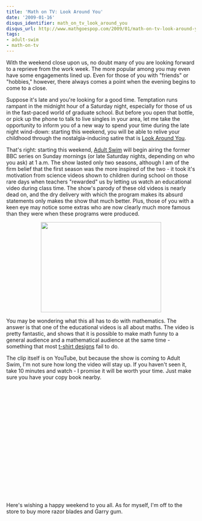 ```yaml
---
title: 'Math on TV: Look Around You'
date: '2009-01-16'
disqus_identifier: math_on_tv_look_around_you
disqus_url: http://www.mathgoespop.com/2009/01/math-on-tv-look-around-you.html
tags:
- adult-swim
- math-on-tv
---
```

With the weekend close upon us, no doubt many of you are looking forward to a reprieve from the work week.  The more popular among you may even have some engagements lined up.  Even for those of you with "friends" or "hobbies," however, there always comes a point when the evening begins to come to a close.

Suppose it's late and you're looking for a good time.   Temptation runs rampant in the midnight hour of a Saturday night, especially for those of us in the fast-paced world of graduate school.  But before you open that bottle, or pick up the phone to talk to live singles in your area, let me take the opportunity to inform you of a new way to spend your time during the late night wind-down: starting this weekend, you will be able to relive your childhood through the nostalgia-inducing satire that is <a href="http://en.wikipedia.org/wiki/Look_around_you">Look Around You</a>.

That's right: starting this weekend, <a href="http://www.adultswim.com/">Adult Swim</a> will begin airing the former BBC series on Sunday mornings (or late Saturday nights, depending on who you ask) at 1 a.m.  The show lasted only two seasons, although I am of the firm belief that the first season was the more inspired of the two - it took it's motivation from science videos shown to children during school on those rare days when teachers "rewarded" us by letting us watch an educational video during class time.  The show's parody of these old videos is nearly dead on, and the dry delivery with which the program makes its absurd statements only makes the show that much better.  Plus, those of you with a keen eye may notice some extras who are now clearly much more famous than they were when these programs were produced.

<a href="http://3.bp.blogspot.com/_fM0L9abY3bo/SXDqVuUiZFI/AAAAAAAAAH0/Zsm2RI8OtQM/s1600-h/look_around_you.jpg"><img style="margin: 0px auto 10px; display: block; text-align: center; cursor: pointer; width: 320px; height: 240px;" src="http://3.bp.blogspot.com/_fM0L9abY3bo/SXDqVuUiZFI/AAAAAAAAAH0/Zsm2RI8OtQM/s320/look_around_you.jpg" border="0" /></a>

You may be wondering what this all has to do with mathematics.  The answer is that one of the educational videos is all about maths.  The video is pretty fantastic, and shows that it is possible to make math funny to a general audience and a mathematical audience at the same time - something that most <a href="http://mathgoespop.blogspot.com/2008/07/designer-math.html">t-shirt designs</a> fail to do.

The clip itself is on YouTube, but because the show is coming to Adult Swim, I'm not sure how long the video will stay up.  If you haven't seen it, take 10 minutes and watch - I promise it will be worth your time.  Just make sure you have your copy book nearby.

<center><object height="295" width="480"><param name="movie" value="http://www.youtube.com/v/drE5cHe6c3s&amp;hl=en&amp;fs=1"><param name="allowFullScreen" value="true"><param name="allowscriptaccess" value="always"><embed src="http://www.youtube.com/v/drE5cHe6c3s&amp;hl=en&amp;fs=1" type="application/x-shockwave-flash" allowscriptaccess="always" allowfullscreen="true" height="295" width="480"></embed></object></center>

Here's wishing a happy weekend to you all.  As for myself, I'm off to the store to buy more razor blades and Garry gum.

